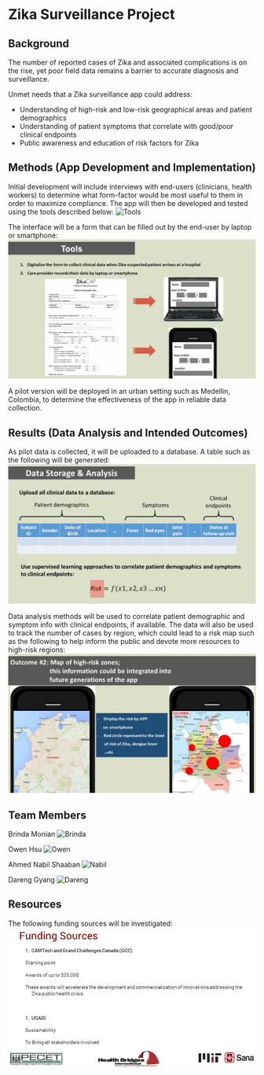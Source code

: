 # Zika Surveillance Project

## Background

The number of reported cases of Zika and associated complications is on the rise, yet poor field data remains a barrier to accurate diagnosis and surveillance.

Unmet needs that a Zika surveillance app could address:
* Understanding of high-risk and low-risk geographical areas and patient demographics
* Understanding of patient symptoms that correlate with good/poor clinical endpoints
* Public awareness and education of risk factors for Zika

## Methods (App Development and Implementation)

Initial development will include interviews with end-users (clinicians, health workers) to determine what form-factor would be most useful to them in order to maximize compliance. The app will then be developed and tested using the tools described below:
![Tools](https://github.com/bmonian/Zika/blob/master/Tools.JPG)

The interface will be a form that can be filled out by the end-user by laptop or smartphone:
![Data Collection](https://github.com/bmonian/Zika/blob/master/DataCollection.JPG)

A pilot version will be deployed in an urban setting such as Medellin, Colombia, to determine the effectiveness of the app in reliable data collection.

## Results (Data Analysis and Intended Outcomes)
As pilot data is collected, it will be uploaded to a database. A table such as the following will be generated:
![Data Table](https://github.com/bmonian/Zika/blob/master/DataAnalysis.JPG)

Data analysis methods will be used to correlate patient demographic and symptom info with clinical endpoints, if available. The data will also be used to track the number of cases by region, which could lead to a risk map such as the following to help inform the public and devote more resources to high-risk regions:
![RiskMap](https://github.com/bmonian/Zika/blob/master/RiskMap.JPG)


## Team Members
Brinda Monian
![Brinda](https://github.com/bmonian/Zika/blob/master/Brinda.JPG)

Owen Hsu
![Owen](https://github.com/bmonian/Zika/blob/master/Owen.JPG)

Ahmed Nabil Shaaban
![Nabil](https://github.com/bmonian/Zika/blob/master/Nabil.JPG)

Dareng Gyang
![Dareng](https://github.com/bmonian/Zika/blob/master/Dareng.JPG)

## Resources
The following funding sources will be investigated:
![Funding Sources](https://github.com/bmonian/Zika/blob/master/Funding.JPG)
